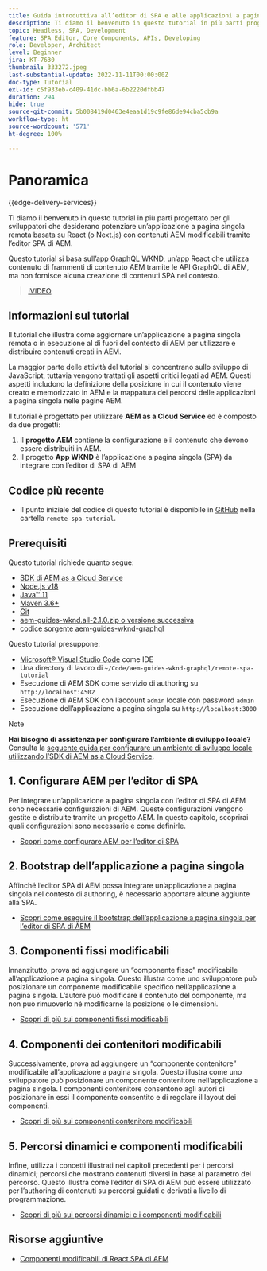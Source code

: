 ```yaml
---
title: Guida introduttiva all’editor di SPA e alle applicazioni a pagina singola remote - Panoramica
description: Ti diamo il benvenuto in questo tutorial in più parti progettato per gli sviluppatori che desiderano potenziare un’applicazione a pagina singola remota (SPA) esistente con contenuti AEM modificabili tramite l’editor di SPA di AEM.
topic: Headless, SPA, Development
feature: SPA Editor, Core Components, APIs, Developing
role: Developer, Architect
level: Beginner
jira: KT-7630
thumbnail: 333272.jpeg
last-substantial-update: 2022-11-11T00:00:00Z
doc-type: Tutorial
exl-id: c5f933eb-c409-41dc-bb6a-6b2220dfbb47
duration: 294
hide: true
source-git-commit: 5b008419d0463e4eaa1d19c9fe86de94cba5cb9a
workflow-type: ht
source-wordcount: '571'
ht-degree: 100%

---
```


# Panoramica

{{edge-delivery-services}}

Ti diamo il benvenuto in questo tutorial in più parti progettato per gli sviluppatori che desiderano potenziare un’applicazione a pagina singola remota basata su React (o Next.js) con contenuti AEM modificabili tramite l’editor SPA di AEM.

Questo tutorial si basa sull’[app GraphQL WKND](https://experienceleague.adobe.com/docs/experience-manager-learn/getting-started-with-aem-headless/graphql/overview.html?lang=it), un’app React che utilizza contenuto di frammenti di contenuto AEM tramite le API GraphQL di AEM, ma non fornisce alcuna creazione di contenuti SPA nel contesto.

>[!VIDEO](https://video.tv.adobe.com/v/3444855?quality=12&learn=on&captions=ita)

## Informazioni sul tutorial

Il tutorial che illustra come aggiornare un’applicazione a pagina singola remota o in esecuzione al di fuori del contesto di AEM per utilizzare e distribuire contenuti creati in AEM.

La maggior parte delle attività del tutorial si concentrano sullo sviluppo di JavaScript, tuttavia vengono trattati gli aspetti critici legati ad AEM. Questi aspetti includono la definizione della posizione in cui il contenuto viene creato e memorizzato in AEM e la mappatura dei percorsi delle applicazioni a pagina singola nelle pagine AEM.

Il tutorial è progettato per utilizzare **AEM as a Cloud Service** ed è composto da due progetti:

1. Il __progetto AEM__ contiene la configurazione e il contenuto che devono essere distribuiti in AEM.
1. Il progetto __App WKND__ è l’applicazione a pagina singola (SPA) da integrare con l’editor di SPA di AEM

## Codice più recente

+ Il punto iniziale del codice di questo tutorial è disponibile in [GitHub](https://github.com/adobe/aem-guides-wknd-graphql/tree/main/remote-spa-tutorial) nella cartella `remote-spa-tutorial`.

## Prerequisiti

Questo tutorial richiede quanto segue:

+ [SDK di AEM as a Cloud Service](https://experienceleague.adobe.com/it/docs/experience-manager-learn/cloud-service/local-development-environment-set-up/aem-runtime)
+ [Node.js v18](https://nodejs.org/it/)
+ [Java™ 11](https://downloads.experiencecloud.adobe.com/content/software-distribution/en/general.html)
+ [Maven 3.6+](https://maven.apache.org/)
+ [Git](https://git-scm.com/downloads)
+ [aem-guides-wknd.all-2.1.0.zip o versione successiva](https://github.com/adobe/aem-guides-wknd/releases)
+ [codice sorgente aem-guides-wknd-graphql](https://github.com/adobe/aem-guides-wknd-graphql/tree/main)

Questo tutorial presuppone:

+ [Microsoft® Visual Studio Code](https://visualstudio.microsoft.com/it) come IDE
+ Una directory di lavoro di `~/Code/aem-guides-wknd-graphql/remote-spa-tutorial`
+ Esecuzione di AEM SDK come servizio di authoring su `http://localhost:4502`
+ Esecuzione di AEM SDK con l’account `admin` locale con password `admin`
+ Esecuzione dell’applicazione a pagina singola su `http://localhost:3000`

>[!NOTE]
>
> **Hai bisogno di assistenza per configurare l’ambiente di sviluppo locale?** Consulta la [seguente guida per configurare un ambiente di sviluppo locale utilizzando l’SDK di AEM as a Cloud Service](https://experienceleague.adobe.com/it/docs/experience-manager-learn/cloud-service/local-development-environment-set-up/overview).

## &#x200B;1. Configurare AEM per l’editor di SPA

Per integrare un’applicazione a pagina singola con l’editor di SPA di AEM sono necessarie configurazioni di AEM. Queste configurazioni vengono gestite e distribuite tramite un progetto AEM. In questo capitolo, scoprirai quali configurazioni sono necessarie e come definirle.

+ [Scopri come configurare AEM per l’editor di SPA](./aem-configure.md)

## &#x200B;2. Bootstrap dell’applicazione a pagina singola

Affinché l’editor SPA di AEM possa integrare un’applicazione a pagina singola nel contesto di authoring, è necessario apportare alcune aggiunte alla SPA.

+ [Scopri come eseguire il bootstrap dell’applicazione a pagina singola per l’editor di SPA di AEM](./spa-bootstrap.md)

## &#x200B;3. Componenti fissi modificabili

Innanzitutto, prova ad aggiungere un “componente fisso” modificabile all’applicazione a pagina singola. Questo illustra come uno sviluppatore può posizionare un componente modificabile specifico nell’applicazione a pagina singola. L’autore può modificare il contenuto del componente, ma non può rimuoverlo né modificarne la posizione o le dimensioni.

+ [Scopri di più sui componenti fissi modificabili](./spa-fixed-component.md)

## &#x200B;4. Componenti dei contenitori modificabili

Successivamente, prova ad aggiungere un “componente contenitore” modificabile all’applicazione a pagina singola. Questo illustra come uno sviluppatore può posizionare un componente contenitore nell’applicazione a pagina singola. I componenti contenitore consentono agli autori di posizionare in essi il componente consentito e di regolare il layout dei componenti.

+ [Scopri di più sui componenti contenitore modificabili](./spa-container-component.md)

## &#x200B;5. Percorsi dinamici e componenti modificabili

Infine, utilizza i concetti illustrati nei capitoli precedenti per i percorsi dinamici; percorsi che mostrano contenuti diversi in base al parametro del percorso. Questo illustra come l’editor di SPA di AEM può essere utilizzato per l’authoring di contenuti su percorsi guidati e derivati a livello di programmazione.

+ [Scopri di più sui percorsi dinamici e i componenti modificabili](./spa-dynamic-routes.md)

## Risorse aggiuntive

+ [Componenti modificabili di React SPA di AEM](https://www.npmjs.com/package/@adobe/aem-react-editable-components)
